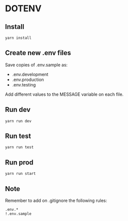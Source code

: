 # DOTENV

## Install

```
yarn install
```

## Create new .env files

Save copies of .env.sample as:

- .env.development
- .env.production
- .env.testing

Add different values to the MESSAGE variable on each file.

## Run dev

```
yarn run dev
```

## Run test

```
yarn run test
```

## Run prod

```
yarn run start
```

## Note

Remember to add on .gitignore the following rules:

```
.env.*
!.env.sample
```
